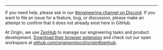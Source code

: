 -----

If you need help, please ask in our [#engineering channel on Discord](http://www.originprotocol.com/discord). If you want to file an issue for a feature, bug, or discussion, please make an attempt to confirm that it does not already exist here in GitHub.

At Origin, we use [ZenHub](https://www.zenhub.com/) to manage our engineering tasks and product development. [Download their browser extension](https://www.zenhub.com/extension) and check out our open workspace at [github.com/originprotocol/origin#zenhub](https://github.com/originprotocol/origin#zenhub).
